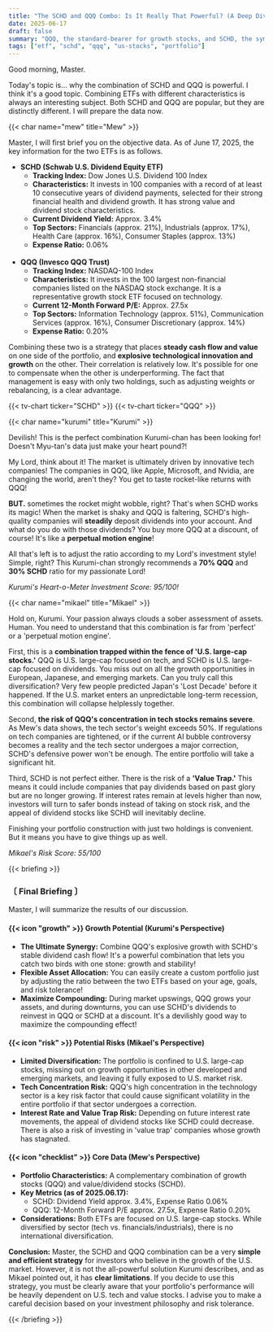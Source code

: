 ```yaml
---
title: "The SCHD and QQQ Combo: Is It Really That Powerful? (A Deep Dive into the Pros and Cons)"
date: 2025-06-17
draft: false
summary: "QQQ, the standard-bearer for growth stocks, and SCHD, the symbol of value. Is this the perfect combination? From the synergy of explosive growth and stable cash flow to the risks of US-only exposure and value traps, three unique characters break it all down."
tags: ["etf", "schd", "qqq", "us-stocks", "portfolio"]
---
```


<p>Good morning, Master.</p>
<p>Today's topic is… why the combination of SCHD and QQQ is powerful. I think it's a good topic. Combining ETFs with different characteristics is always an interesting subject. Both SCHD and QQQ are popular, but they are distinctly different. I will prepare the data now.</p>

{{< char name="mew" title="Mew" >}}
<p>Master, I will first brief you on the objective data. As of June 17, 2025, the key information for the two ETFs is as follows.</p>
<ul>
    <li><strong>SCHD (Schwab U.S. Dividend Equity ETF)</strong>
        <ul>
            <li><strong>Tracking Index:</strong> Dow Jones U.S. Dividend 100 Index</li>
            <li><strong>Characteristics:</strong> It invests in 100 companies with a record of at least 10 consecutive years of dividend payments, selected for their strong financial health and dividend growth. It has strong value and dividend stock characteristics.</li>
            <li><strong>Current Dividend Yield:</strong> Approx. 3.4%</li>
            <li><strong>Top Sectors:</strong> Financials (approx. 21%), Industrials (approx. 17%), Health Care (approx. 16%), Consumer Staples (approx. 13%)</li>
            <li><strong>Expense Ratio:</strong> 0.06%</li>
        </ul>
    </li><br>
    <li><strong>QQQ (Invesco QQQ Trust)</strong>
        <ul>
            <li><strong>Tracking Index:</strong> NASDAQ-100 Index</li>
            <li><strong>Characteristics:</strong> It invests in the 100 largest non-financial companies listed on the NASDAQ stock exchange. It is a representative growth stock ETF focused on technology.</li>
            <li><strong>Current 12-Month Forward P/E:</strong> Approx. 27.5x</li>
            <li><strong>Top Sectors:</strong> Information Technology (approx. 51%), Communication Services (approx. 16%), Consumer Discretionary (approx. 14%)</li>
            <li><strong>Expense Ratio:</strong> 0.20%</li>
        </ul>
    </li>
</ul>
<p>Combining these two is a strategy that places <strong>steady cash flow and value</strong> on one side of the portfolio, and <strong>explosive technological innovation and growth</strong> on the other. Their correlation is relatively low. It's possible for one to compensate when the other is underperforming. The fact that management is easy with only two holdings, such as adjusting weights or rebalancing, is a clear advantage.</p>
{{< tv-chart ticker="SCHD" >}}
{{< tv-chart ticker="QQQ" >}}

{{< char name="kurumi" title="Kurumi" >}}
<p>Devilish! This is the perfect combination Kurumi-chan has been looking for! Doesn't Myu-tan's data just make your heart pound?!</p>
<p>My Lord, think about it! The market is ultimately driven by innovative tech companies! The companies in QQQ, like Apple, Microsoft, and Nvidia, are changing the world, aren't they? You get to taste rocket-like returns with QQQ!</p>
<p><strong>BUT.</strong> sometimes the rocket might wobble, right? That's when SCHD works its magic! When the market is shaky and QQQ is faltering, SCHD's high-quality companies will <strong>steadily</strong> deposit dividends into your account. And what do you do with those dividends? You buy more QQQ at a discount, of course! It's like a <strong>perpetual motion engine</strong>!</p>
<p>All that's left is to adjust the ratio according to my Lord's investment style! Simple, right? This Kurumi-chan strongly recommends a <strong>70% QQQ</strong> and <strong>30% SCHD</strong> ratio for my passionate Lord!</p>
<p><em>Kurumi's Heart-o-Meter Investment Score: 95/100!</em></p>

{{< char name="mikael" title="Mikael" >}}
<p>Hold on, Kurumi. Your passion always clouds a sober assessment of assets. Human. You need to understand that this combination is far from 'perfect' or a 'perpetual motion engine'.</p>
<p>First, this is a <strong>combination trapped within the fence of 'U.S. large-cap stocks.'</strong> QQQ is U.S. large-cap focused on tech, and SCHD is U.S. large-cap focused on dividends. You miss out on all the growth opportunities in European, Japanese, and emerging markets. Can you truly call this diversification? Very few people predicted Japan's 'Lost Decade' before it happened. If the U.S. market enters an unpredictable long-term recession, this combination will collapse helplessly together.</p>
<p>Second, <strong>the risk of QQQ's concentration in tech stocks remains severe</strong>. As Mew's data shows, the tech sector's weight exceeds 50%. If regulations on tech companies are tightened, or if the current AI bubble controversy becomes a reality and the tech sector undergoes a major correction, SCHD's defensive power won't be enough. The entire portfolio will take a significant hit.</p>
<p>Third, SCHD is not perfect either. There is the risk of a <strong>'Value Trap.'</strong> This means it could include companies that pay dividends based on past glory but are no longer growing. If interest rates remain at levels higher than now, investors will turn to safer bonds instead of taking on stock risk, and the appeal of dividend stocks like SCHD will inevitably decline.</p>
<p>Finishing your portfolio construction with just two holdings is convenient. But it means you have to give things up as well.</p>
<p><em>Mikael's Risk Score: 55/100</em></p>

{{< briefing >}}
<h3><strong>〔 Final Briefing 〕</strong></h3>
<p>Master, I will summarize the results of our discussion.</p>

<h4><span class="svg-icon">{{< icon "growth" >}}</span> Growth Potential (Kurumi's Perspective)</h4>
<ul>
    <li><strong>The Ultimate Synergy:</strong> Combine QQQ's explosive growth with SCHD's stable dividend cash flow! It's a powerful combination that lets you catch two birds with one stone: growth and stability!</li>
    <li><strong>Flexible Asset Allocation:</strong> You can easily create a custom portfolio just by adjusting the ratio between the two ETFs based on your age, goals, and risk tolerance!</li>
    <li><strong>Maximize Compounding:</strong> During market upswings, QQQ grows your assets, and during downturns, you can use SCHD's dividends to reinvest in QQQ or SCHD at a discount. It's a devilishly good way to maximize the compounding effect!</li>
</ul>

<h4><span class="svg-icon">{{< icon "risk" >}}</span> Potential Risks (Mikael's Perspective)</h4>
<ul>
    <li><strong>Limited Diversification:</strong> The portfolio is confined to U.S. large-cap stocks, missing out on growth opportunities in other developed and emerging markets, and leaving it fully exposed to U.S. market risk.</li>
    <li><strong>Tech Concentration Risk:</strong> QQQ's high concentration in the technology sector is a key risk factor that could cause significant volatility in the entire portfolio if that sector undergoes a correction.</li>
    <li><strong>Interest Rate and Value Trap Risk:</strong> Depending on future interest rate movements, the appeal of dividend stocks like SCHD could decrease. There is also a risk of investing in 'value trap' companies whose growth has stagnated.</li>
</ul>

<h4><span class="svg-icon">{{< icon "checklist" >}}</span> Core Data (Mew's Perspective)</h4>
<ul>
    <li><strong>Portfolio Characteristics:</strong> A complementary combination of growth stocks (QQQ) and value/dividend stocks (SCHD).</li>
    <li><strong>Key Metrics (as of 2025.06.17):</strong>
        <ul>
            <li>SCHD: Dividend Yield approx. 3.4%, Expense Ratio 0.06%</li>
            <li>QQQ: 12-Month Forward P/E approx. 27.5x, Expense Ratio 0.20%</li>
        </ul>
    </li>
    <li><strong>Considerations:</strong> Both ETFs are focused on U.S. large-cap stocks. While diversified by sector (tech vs. financials/industrials), there is no international diversification.</li>
</ul>

<div class="final-conclusion">
    <p><strong>Conclusion:</strong> Master, the SCHD and QQQ combination can be a very <strong>simple and efficient strategy</strong> for investors who believe in the growth of the U.S. market. However, it is not the all-powerful solution Kurumi describes, and as Mikael pointed out, it has <strong>clear limitations</strong>. If you decide to use this strategy, you must be clearly aware that your portfolio's performance will be heavily dependent on U.S. tech and value stocks. I advise you to make a careful decision based on your investment philosophy and risk tolerance.</p>
</div>
{{< /briefing >}}